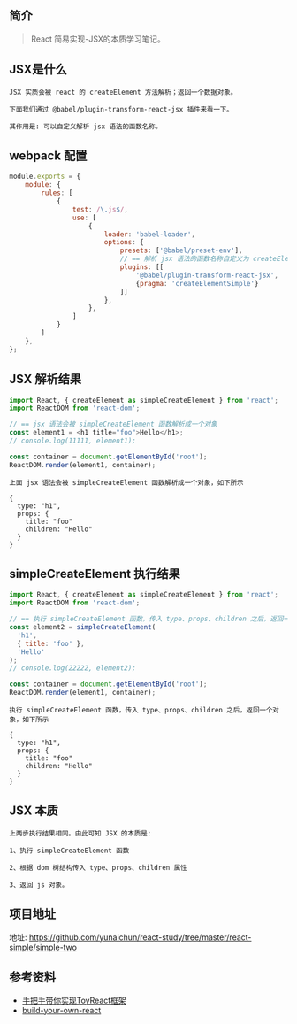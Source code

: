 ## 简介

> React 简易实现-JSX的本质学习笔记。

## JSX是什么

```text
JSX 实质会被 react 的 createElement 方法解析；返回一个数据对象。

下面我们通过 @babel/plugin-transform-react-jsx 插件来看一下。

其作用是: 可以自定义解析 jsx 语法的函数名称。
```

## webpack 配置

```js
module.exports = {
    module: {
        rules: [
            {
                test: /\.js$/,
                use: [
                    {
                        loader: 'babel-loader',
                        options: {
                            presets: ['@babel/preset-env'],
                            // == 解析 jsx 语法的函数名称自定义为 createElementSimple
                            plugins: [[
                                '@babel/plugin-transform-react-jsx', 
                                {pragma: 'createElementSimple'}
                            ]]
                        },
                    },
                ]
            }
        ]
    },
};
```

## JSX 解析结果

```js
import React, { createElement as simpleCreateElement } from 'react';
import ReactDOM from 'react-dom';

// == jsx 语法会被 simpleCreateElement 函数解析成一个对象
const element1 = <h1 title="foo">Hello</h1>;
// console.log(11111, element1);

const container = document.getElementById('root');
ReactDOM.render(element1, container);
```

```text
上面 jsx 语法会被 simpleCreateElement 函数解析成一个对象，如下所示

{
  type: "h1",
  props: {
    title: "foo"
    children: "Hello"
  }
}
```

## simpleCreateElement 执行结果

```js
import React, { createElement as simpleCreateElement } from 'react';
import ReactDOM from 'react-dom';

// == 执行 simpleCreateElement 函数，传入 type、props、children 之后，返回一个对象
const element2 = simpleCreateElement(
  'h1',
  { title: 'foo' },
  'Hello'
);
// console.log(22222, element2);

const container = document.getElementById('root');
ReactDOM.render(element1, container);
```

```text
执行 simpleCreateElement 函数，传入 type、props、children 之后，返回一个对象，如下所示

{
  type: "h1",
  props: {
    title: "foo"
    children: "Hello"
  }
}
```

## JSX 本质

```text
上两步执行结果相同。由此可知 JSX 的本质是: 

1、执行 simpleCreateElement 函数

2、根据 dom 树结构传入 type、props、children 属性

3、返回 js 对象。
```

## 项目地址

地址: https://github.com/yunaichun/react-study/tree/master/react-simple/simple-two

## 参考资料

- [手把手带你实现ToyReact框架](https://u.geekbang.org/lesson/50)
- [build-your-own-react](https://pomb.us/build-your-own-react/)
